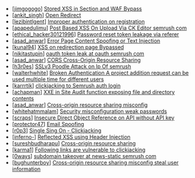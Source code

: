 * [[jimgogogo](https://hackerone.com/jimgogogo)] [Stored XSS in  Section and WAF Bypass](https://hackerone.com/reports/382625)
* [[ankit_singh](https://hackerone.com/ankit_singh)] [Open Redirect](https://hackerone.com/reports/311330)
* [[lezibintlgent](https://hackerone.com/lezibintlgent)] [Improper authentication on registration](https://hackerone.com/reports/382667)
* [[apapedulimu](https://hackerone.com/apapedulimu)] [Post Based XSS On Upload Via CK Editor semrush com ](https://hackerone.com/reports/375352)
* [[ethical_hacker30121996](https://hackerone.com/ethical_hacker30121996)] [Password reset token leakage via referer](https://hackerone.com/reports/342693)
* [[asad_anwar](https://hackerone.com/asad_anwar)] [Error Page Content Spoofing or Text Injection ](https://hackerone.com/reports/327671)
* [[kunal94](https://hackerone.com/kunal94)] [XSS on redirection page Bypassed ](https://hackerone.com/reports/316319)
* [[nikitastupin](https://hackerone.com/nikitastupin)] [ oauth token leak at oauth semrush com](https://hackerone.com/reports/314814)
* [[asad_anwar](https://hackerone.com/asad_anwar)] [ CORS Cross-Origin Resource Sharing ](https://hackerone.com/reports/310579)
* [[h3r0es](https://hackerone.com/h3r0es)] [SSLv3 Poodle Attack on Ip Of semrush](https://hackerone.com/reports/318594)
* [[walterhwhite](https://hackerone.com/walterhwhite)] [Broken Authentication A project addition request can be used multiple time for different users](https://hackerone.com/reports/319480)
* [[karrrtik](https://hackerone.com/karrrtik)] [clickjacking to Semrush auth login](https://hackerone.com/reports/318295)
* [[achapman](https://hackerone.com/achapman)] [XXE in Site Audit function exposing file and directory contents](https://hackerone.com/reports/312543)
* [[asad_anwar](https://hackerone.com/asad_anwar)] [Cross-origin resource sharing misconfig ](https://hackerone.com/reports/311805)
* [[whitehatmmalam](https://hackerone.com/whitehatmmalam)] [Security misconfiguration weak passwords ](https://hackerone.com/reports/285482)
* [[scraps](https://hackerone.com/scraps)] [Insecure Direct Object Reference on API without API key](https://hackerone.com/reports/284963)
* [[protector47](https://hackerone.com/protector47)] [Email Spoofing](https://hackerone.com/reports/276614)
* [[r0p3](https://hackerone.com/r0p3)] [Single Sing On - Clickjacking](https://hackerone.com/reports/299009)
* [[inferno-](https://hackerone.com/inferno-)] [Reflected XSS using Header Injection](https://hackerone.com/reports/297203)
* [[sureshbudharapu](https://hackerone.com/sureshbudharapu)] [Cross-origin resource sharing](https://hackerone.com/reports/288912)
* [[karma1](https://hackerone.com/karma1)] [Following links are vulnerable to clickjacking](https://hackerone.com/reports/289246)
* [[0ways](https://hackerone.com/0ways)] [subdomain takeover at news-static semrush com](https://hackerone.com/reports/294201)
* [[bughunterboy](https://hackerone.com/bughunterboy)] [Cross-origin resource sharing misconfig  steal user information ](https://hackerone.com/reports/235200)
